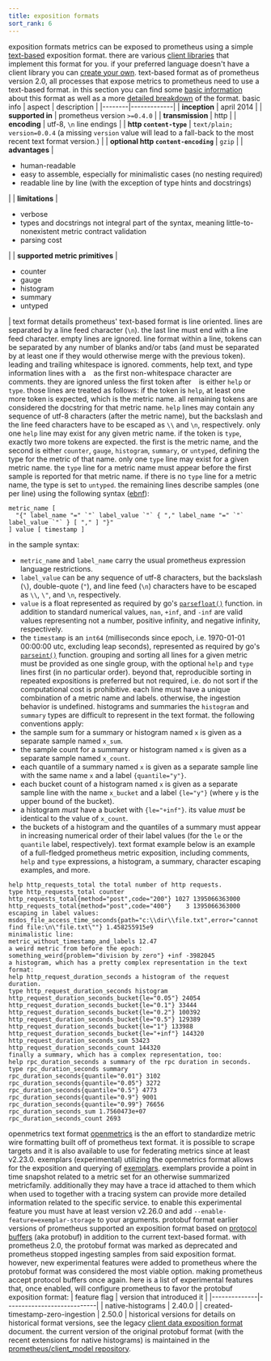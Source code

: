 ```yaml
---
title: exposition formats
sort_rank: 6
---
```

exposition formats
metrics can be exposed to prometheus using a simple [text-based](
text-based-format)
exposition format. there are various [client libraries](/docs/instrumenting/clientlibs/)
that implement this format for you. if your preferred language doesn't have a client
library you can [create your own](/docs/instrumenting/writing_clientlibs/).
text-based format
as of prometheus version 2.0, all processes that expose metrics to prometheus need to use
a text-based format. in this section you can find some [basic information](
basic-info)
about this format as well as a more [detailed breakdown](
text-format-details) of the
format.
basic info
| aspect | description |
|--------|-------------|
| **inception** | april 2014  |
| **supported in** |  prometheus version `>=0.4.0` |
| **transmission** | http |
| **encoding** | utf-8, `\n` line endings |
| **http `content-type`** | `text/plain; version=0.0.4` (a missing `version` value will lead to a fall-back to the most recent text format version.) |
| **optional http `content-encoding`** | `gzip` |
| **advantages** | <ul><li>human-readable</li><li>easy to assemble, especially for minimalistic cases (no nesting required)</li><li>readable line by line (with the exception of type hints and docstrings)</li></ul> |
| **limitations** | <ul><li>verbose</li><li>types and docstrings not integral part of the syntax, meaning little-to-nonexistent metric contract validation</li><li>parsing cost</li></ul>|
| **supported metric primitives** | <ul><li>counter</li><li>gauge</li><li>histogram</li><li>summary</li><li>untyped</li></ul> |
text format details
prometheus' text-based format is line oriented. lines are separated by a line
feed character (`\n`). the last line must end with a line feed character.
empty lines are ignored.
line format
within a line, tokens can be separated by any number of blanks and/or tabs (and
must be separated by at least one if they would otherwise merge with the previous
token). leading and trailing whitespace is ignored.
comments, help text, and type information
lines with a `
` as the first non-whitespace character are comments. they are
ignored unless the first token after `
` is either `help` or `type`. those
lines are treated as follows: if the token is `help`, at least one more token
is expected, which is the metric name. all remaining tokens are considered the
docstring for that metric name. `help` lines may contain any sequence of utf-8
characters (after the metric name), but the backslash and the line feed
characters have to be escaped as `\\` and `\n`, respectively. only one `help`
line may exist for any given metric name.
if the token is `type`, exactly two more tokens are expected. the first is the
metric name, and the second is either `counter`, `gauge`, `histogram`,
`summary`, or `untyped`, defining the type for the metric of that name. only
one `type` line may exist for a given metric name. the `type` line for a
metric name must appear before the first sample is reported for that metric
name. if there is no `type` line for a metric name, the type is set to
`untyped`.
the remaining lines describe samples (one per line) using the following syntax
([ebnf](_backus%e2%80%93naur_form)):
```
metric_name [
  "{" label_name "=" `"` label_value `"` { "," label_name "=" `"` label_value `"` } [ "," ] "}"
] value [ timestamp ]
```
in the sample syntax:
*  `metric_name` and `label_name` carry the usual prometheus expression language restrictions.
* `label_value` can be any sequence of utf-8 characters, but the backslash (`\`), double-quote (`"`), and line feed (`\n`) characters have to be escaped as `\\`, `\"`, and `\n`, respectively.
* `value` is a float represented as required by go's [`parsefloat()`](
parsefloat) function. in addition to standard numerical values, `nan`, `+inf`, and `-inf` are valid values representing not a number, positive infinity, and negative infinity, respectively.
* the `timestamp` is an `int64` (milliseconds since epoch, i.e. 1970-01-01 00:00:00 utc, excluding leap seconds), represented as required by go's [`parseint()`](
parseint) function.
grouping and sorting
all lines for a given metric must be provided as one single group, with
the optional `help` and `type` lines first (in no particular order). beyond
that, reproducible sorting in repeated expositions is preferred but not
required, i.e. do not sort if the computational cost is prohibitive.
each line must have a unique combination of a metric name and labels. otherwise,
the ingestion behavior is undefined.
histograms and summaries
the `histogram` and `summary` types are difficult to represent in the text
format. the following conventions apply:
* the sample sum for a summary or histogram named `x` is given as a separate sample named `x_sum`.
* the sample count for a summary or histogram named `x` is given as a separate sample named `x_count`.
* each quantile of a summary named `x` is given as a separate sample line with the same name `x` and a label `{quantile="y"}`.
* each bucket count of a histogram named `x` is given as a separate sample line with the name `x_bucket` and a label `{le="y"}` (where `y` is the upper bound of the bucket).
* a histogram _must_ have a bucket with `{le="+inf"}`. its value _must_ be identical to the value of `x_count`.
* the buckets of a histogram and the quantiles of a summary must appear in increasing numerical order of their label values (for the `le` or the `quantile` label, respectively).
text format example
below is an example of a full-fledged prometheus metric exposition, including
comments, `help` and `type` expressions, a histogram, a summary, character
escaping examples, and more.
```
help http_requests_total the total number of http requests.
type http_requests_total counter
http_requests_total{method="post",code="200"} 1027 1395066363000
http_requests_total{method="post",code="400"}    3 1395066363000
escaping in label values:
msdos_file_access_time_seconds{path="c:\\dir\\file.txt",error="cannot find file:\n\"file.txt\""} 1.458255915e9
minimalistic line:
metric_without_timestamp_and_labels 12.47
a weird metric from before the epoch:
something_weird{problem="division by zero"} +inf -3982045
a histogram, which has a pretty complex representation in the text format:
help http_request_duration_seconds a histogram of the request duration.
type http_request_duration_seconds histogram
http_request_duration_seconds_bucket{le="0.05"} 24054
http_request_duration_seconds_bucket{le="0.1"} 33444
http_request_duration_seconds_bucket{le="0.2"} 100392
http_request_duration_seconds_bucket{le="0.5"} 129389
http_request_duration_seconds_bucket{le="1"} 133988
http_request_duration_seconds_bucket{le="+inf"} 144320
http_request_duration_seconds_sum 53423
http_request_duration_seconds_count 144320
finally a summary, which has a complex representation, too:
help rpc_duration_seconds a summary of the rpc duration in seconds.
type rpc_duration_seconds summary
rpc_duration_seconds{quantile="0.01"} 3102
rpc_duration_seconds{quantile="0.05"} 3272
rpc_duration_seconds{quantile="0.5"} 4773
rpc_duration_seconds{quantile="0.9"} 9001
rpc_duration_seconds{quantile="0.99"} 76656
rpc_duration_seconds_sum 1.7560473e+07
rpc_duration_seconds_count 2693
```
openmetrics text format
[openmetrics]() is the an effort to standardize metric wire formatting built off of prometheus text format. it is possible to scrape targets
and it is also available to use for federating metrics since at least v2.23.0.
exemplars (experimental)
utilizing the openmetrics format allows for the exposition and querying of [exemplars](
exemplars).
exemplars provide a point in time snapshot related to a metric set for an otherwise summarized metricfamily. additionally they may have a trace id attached to them which when used to together
with a tracing system can provide more detailed information related to the specific service.
to enable this experimental feature you must have at least version v2.26.0 and add `--enable-feature=exemplar-storage` to your arguments.
protobuf format
earlier versions of prometheus supported an exposition format based on [protocol buffers]() (aka protobuf) in addition to the current text-based format. with prometheus 2.0, the protobuf format was marked as deprecated and prometheus stopped ingesting samples from said exposition format.
however, new experimental features were added to prometheus where the protobuf format was considered the most viable option. making prometheus accept protocol buffers once again.
here is a list of experimental features that, once enabled, will configure prometheus to favor the protobuf exposition format:
| feature flag | version that introduced it |
|--------------|----------------------------|
| native-histograms | 2.40.0 |
| created-timestamp-zero-ingestion | 2.50.0 |
historical versions
for details on historical format versions, see the legacy
[client data exposition format](=sharing)
document.
the current version of the original protobuf format (with the recent extensions
for native histograms) is maintained in the [prometheus/client_model
repository](_model).